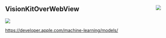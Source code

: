 <h2>VisionKitOverWebView<img src="https://tinyurl.com/4mxxwv8e" align="right"></h2>

![](https://media.giphy.com/media/jRH7MA401q5AQzkJpG/giphy.gif)

https://developer.apple.com/machine-learning/models/
